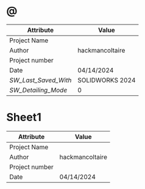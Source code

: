 # @
| Attribute | Value |
| ---  | ---     |
| Project Name |  |
| Author | hackmancoltaire |
| Project number |  |
| Date | 04/14/2024 |
| _SW_Last_Saved_With_ | SOLIDWORKS 2024 |
| _SW_Detailing_Mode_ | 0 |
# Sheet1
| Attribute | Value |
| ---  | ---     |
| Project Name |  |
| Author | hackmancoltaire |
| Project number |  |
| Date | 04/14/2024 |

